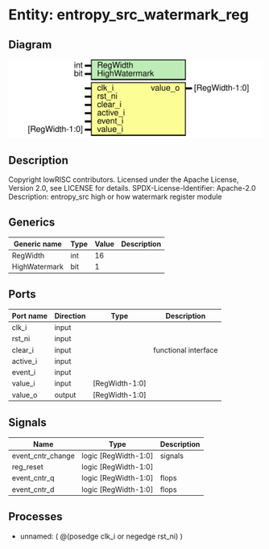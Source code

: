 # Entity: entropy_src_watermark_reg

## Diagram

![Diagram](entropy_src_watermark_reg.svg "Diagram")
## Description

Copyright lowRISC contributors.
 Licensed under the Apache License, Version 2.0, see LICENSE for details.
 SPDX-License-Identifier: Apache-2.0
 Description: entropy_src high or how watermark register module
 
## Generics

| Generic name  | Type | Value | Description |
| ------------- | ---- | ----- | ----------- |
| RegWidth      | int  | 16    |             |
| HighWatermark | bit  | 1     |             |
## Ports

| Port name | Direction | Type           | Description          |
| --------- | --------- | -------------- | -------------------- |
| clk_i     | input     |                |                      |
| rst_ni    | input     |                |                      |
| clear_i   | input     |                | functional interface |
| active_i  | input     |                |                      |
| event_i   | input     |                |                      |
| value_i   | input     | [RegWidth-1:0] |                      |
| value_o   | output    | [RegWidth-1:0] |                      |
## Signals

| Name              | Type                 | Description |
| ----------------- | -------------------- | ----------- |
| event_cntr_change | logic [RegWidth-1:0] | signals     |
| reg_reset         | logic [RegWidth-1:0] |             |
| event_cntr_q      | logic [RegWidth-1:0] | flops       |
| event_cntr_d      | logic [RegWidth-1:0] | flops       |
## Processes
- unnamed: ( @(posedge clk_i or negedge rst_ni) )
